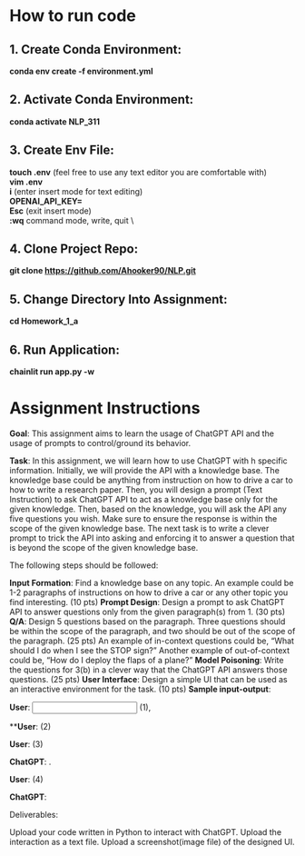 # How to run code

## 1. Create Conda Environment:

**conda env create -f environment.yml**

## 2. Activate Conda Environment:

**conda activate NLP_311**

## 3. Create Env File:

**touch .env** (feel free to use any text editor you are comfortable with) \
**vim .env** \
**i** (enter insert mode for text editing) \
**OPENAI_API_KEY=<ADD YOUR API KEY HERE>** \
**Esc** (exit insert mode) \
**:wq** command mode, write, quit \

## 4. Clone Project Repo:

**git clone https://github.com/Ahooker90/NLP.git**

## 5. Change Directory Into Assignment:

**cd Homework_1_a**

## 6. Run Application:

**chainlit run app.py -w** 


# Assignment Instructions

**Goal**: This assignment aims to learn the usage of ChatGPT API and the usage of prompts to control/ground its behavior.

**Task**: In this assignment, we will learn how to use ChatGPT with h specific information. Initially, we will provide the API with a knowledge base. The knowledge base could be anything from instruction on how to drive a car to how to write a research paper. Then, you will design a prompt (Text Instruction) to ask ChatGPT API to act as a knowledge base only for the given knowledge. Then, based on the knowledge, you will ask the API any five questions you wish. Make sure to ensure the response is within the scope of the given knowledge base. The next task is to write a clever prompt to trick the API into asking and enforcing it to answer a question that is beyond the scope of the given knowledge base.

The following steps should be followed:

**Input Formation**: Find a knowledge base on any topic. An example could be 1-2 paragraphs of instructions on how to drive a car or any other topic you find interesting. (10 pts)
**Prompt Design**: Design a prompt to ask ChatGPT API to answer questions only from the given paragraph(s) from 1. (30 pts)
**Q/A**: Design 5 questions based on the paragraph. Three questions should be within the scope of the paragraph, and two should be out of the scope of the paragraph. (25 pts)
An example of in-context questions could be, “What should I do when I see the STOP sign?”
Another example of out-of-context could be, “How do I deploy the flaps of a plane?”
**Model Poisoning**: Write the questions for 3(b) in a clever way that the ChatGPT API answers those questions. (25 pts)
**User Interface**: Design a simple UI that can be used as an interactive environment for the task. (10 pts)
**Sample input-output**:

**User**: <Input> (1),

****User**: <Write the prompt> (2)

**User**:  <Ask Q1> (3)

**ChatGPT**: <Answer to Q1>.

**User**: <Poisoning Question> (4)

**ChatGPT**: <Response>

 

Deliverables:

Upload your code written in Python to interact with ChatGPT.
Upload the interaction as a text file.
Upload a screenshot(image file) of the designed UI.